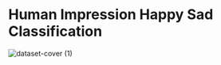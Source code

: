# Human Impression Happy Sad Classification
![dataset-cover (1)](https://user-images.githubusercontent.com/113231185/213911689-6c3cb036-0d5c-46b2-b1bf-614f8a3ad699.jpg)

